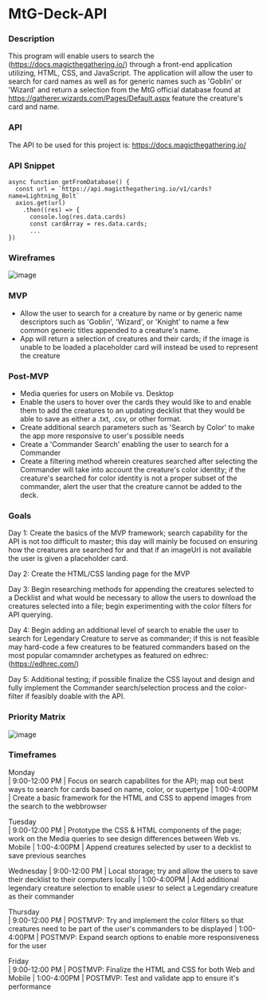 # MtG-Deck-API

### Description
This program will enable users to search the (https://docs.magicthegathering.io/) through a front-end application utilizing, HTML, CSS, and JavaScript. The application will allow the user to search for card names as well as for generic names such as 'Goblin' or 'Wizard' and return a selection from the MtG official database found at https://gatherer.wizards.com/Pages/Default.aspx feature the creature's card and name.

### API
The API to be used for this project is: https://docs.magicthegathering.io/

### API Snippet

```
async function getFromDatabase() {
  const url = `https://api.magicthegathering.io/v1/cards?name=Lightning_Bolt`
  axios.get(url)
    .then((res) => {
      console.log(res.data.cards)
      const cardArray = res.data.cards;
      ...
})
```

### Wireframes
![image](https://user-images.githubusercontent.com/67838784/118421959-38d59780-b690-11eb-881c-17001b01375b.png)


### MVP
- Allow the user to search for a creature by name or by generic name descriptors such as 'Goblin', 'Wizard', or 'Knight' to name a few common generic titles appended to a creature's name.
- App will return a selection of creatures and their cards; if the image is unable to be loaded a placeholder card will instead be used to represent the creature


### Post-MVP
- Media queries for users on Mobile vs. Desktop
- Enable the users to hover over the cards they would like to and enable them to add the creatures to an updating decklist that they would be able to save as either a .txt, .csv, or other format.
- Create additional search parameters such as 'Search by Color' to make the app more responsive to user's possible needs
- Create a 'Commander Search' enabling the user to search for a Commander
- Create a filtering method wherein creatures searched after selecting the Commander will take into account the creature's color identity; if the creature's searched for color identity is not a proper subset of the commander, alert the user that the creature cannot be added to the deck. 

### Goals
Day 1: Create the basics of the MVP framework; search capability for the API is not too difficult to master; this day will mainly be focused on ensuring how the creatures are searched for and that if an imageUrl is not available the user is given a placeholder card. 

Day 2: Create the HTML/CSS landing page for the MVP

Day 3: Begin researching methods for appending the creatures selected to a Decklist and what would be necessary to allow the users to download the creatures selected into a file; begin experimenting with the color filters for API querying.

Day 4: Begin adding an additional level of search to enable the user to search for Legendary Creature to serve as commander; if this is not feasible may hard-code a few creatures to be featured commanders based on the most popular comamnder archetypes as featured on edhrec: (https://edhrec.com/)

Day 5: Additional testing; if possible finalize the CSS layout and design and fully implement the Commander search/selection process and the color-filter if feasibly doable with the API.

### Priority Matrix
![image](https://user-images.githubusercontent.com/67838784/118422555-6ff87880-b691-11eb-9fdc-4cdcd6c2ec24.png)


### Timeframes
Monday    
| 9:00-12:00 PM | Focus on search capabilites for the API; map out best ways to search for cards based on name, color, or supertype
| 1:00-4:00PM | Create a basic framework for the HTML and CSS to append images from the search to the webbrowser

Tuesday   
| 9:00-12:00 PM | Prototype the CSS & HTML components of the page; work on the Media queries to see design differences between Web vs. Mobile
| 1:00-4:00PM | Append creatures selected by user to a decklist to save previous searches

Wednesday 
| 9:00-12:00 PM | Local storage; try and allow the users to save their decklist to their computers locally
| 1:00-4:00PM | Add additional legendary creature selection to enable usesr to select a Legendary creature as their commander

Thursday  
| 9:00-12:00 PM | POSTMVP: Try and implement the color filters so that creatures need to be part of the user's commanders to be displayed
| 1:00-4:00PM | POSTMVP: Expand search options to enable more responsiveness for the user

Friday    
| 9:00-12:00 PM | POSTMVP: Finalize the HTML and CSS for both Web and Mobile
| 1:00-4:00PM | POSTMVP: Test and validate app to ensure it's performance
